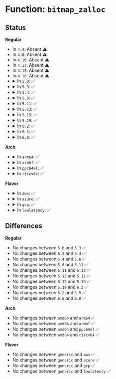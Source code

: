 # Function: <code>bitmap_zalloc</code>

## Status
<b>Regular</b>
<ul>
<li>
In <code>4.4</code>: Absent ⚠️
</li>
<li>
In <code>4.8</code>: Absent ⚠️
</li>
<li>
In <code>4.10</code>: Absent ⚠️
</li>
<li>
In <code>4.13</code>: Absent ⚠️
</li>
<li>
In <code>4.15</code>: Absent ⚠️
</li>
<li>
In <code>4.18</code>: Absent ⚠️
</li>
<li>
<details>
<summary>In <code>5.0</code>: ✅</summary>

```c
long unsigned int *bitmap_zalloc(unsigned int nbits, gfp_t flags);
```

**Collision:** Unique Global

**Inline:** No

**Transformation:** False

**Instances:**

```
In lib/bitmap.c (ffffffff814d7fa0)
Location: lib/bitmap.c:1130
Inline: False
Direct callers:
  - arch/x86/kernel/cpu/resctrl/core.c:resctrl_online_cpu
  - mm/slub.c:__kmem_cache_shutdown
  - drivers/pci/pci.c:pci_add_dma_alias
  - drivers/acpi/x86/apple.c:acpi_extract_apple_properties
  - drivers/nvdimm/label.c:__blk_label_update
  - drivers/input/evdev.c:evdev_do_ioctl
```
**Symbols:**

```
ffffffff814d7fa0-ffffffff814d7fbf: bitmap_zalloc (STB_GLOBAL)
```
</details>
</li>
<li>
<details>
<summary>In <code>5.3</code>: ✅</summary>

```c
long unsigned int *bitmap_zalloc(unsigned int nbits, gfp_t flags);
```

**Collision:** Unique Global

**Inline:** No

**Transformation:** False

**Instances:**

```
In lib/bitmap.c (ffffffff81503b10)
Location: lib/bitmap.c:1158
Inline: False
Direct callers:
  - arch/x86/kernel/cpu/resctrl/core.c:resctrl_online_cpu
  - kernel/sysctl.c:proc_do_large_bitmap
  - mm/slub.c:__kmem_cache_shutdown
  - drivers/pci/pci.c:pci_add_dma_alias
  - drivers/acpi/x86/apple.c:acpi_extract_apple_properties
  - drivers/xen/xen-acpi-processor.c:xen_acpi_processor_init
  - drivers/xen/xen-acpi-processor.c:xen_upload_processor_pm_data
  - drivers/xen/xen-acpi-processor.c:xen_upload_processor_pm_data
  - drivers/nvdimm/label.c:__blk_label_update
  - drivers/input/evdev.c:evdev_do_ioctl
  - drivers/power/supply/power_supply_hwmon.c:power_supply_add_hwmon_sysfs
  - net/core/net-sysfs.c:xps_rxqs_store
  - net/core/net-sysfs.c:xps_rxqs_show
```
**Symbols:**

```
ffffffff81503b10-ffffffff81503b2f: bitmap_zalloc (STB_GLOBAL)
```
</details>
</li>
<li>
<details>
<summary>In <code>5.4</code>: ✅</summary>

```c
long unsigned int *bitmap_zalloc(unsigned int nbits, gfp_t flags);
```

**Collision:** Unique Global

**Inline:** No

**Transformation:** False

**Instances:**

```
In lib/bitmap.c (ffffffff81521ab0)
Location: lib/bitmap.c:1178
Inline: False
Direct callers:
  - arch/x86/kernel/cpu/resctrl/core.c:resctrl_online_cpu
  - kernel/sysctl.c:proc_do_large_bitmap
  - mm/slub.c:__kmem_cache_shutdown
  - drivers/pci/pci.c:pci_add_dma_alias
  - drivers/acpi/x86/apple.c:acpi_extract_apple_properties
  - drivers/xen/xen-acpi-processor.c:xen_acpi_processor_init
  - drivers/xen/xen-acpi-processor.c:xen_upload_processor_pm_data
  - drivers/xen/xen-acpi-processor.c:xen_upload_processor_pm_data
  - drivers/nvdimm/label.c:__blk_label_update
  - drivers/input/evdev.c:evdev_do_ioctl
  - drivers/power/supply/power_supply_hwmon.c:power_supply_add_hwmon_sysfs
  - net/core/net-sysfs.c:xps_rxqs_store
  - net/core/net-sysfs.c:xps_rxqs_show
```
**Symbols:**

```
ffffffff81521ab0-ffffffff81521acf: bitmap_zalloc (STB_GLOBAL)
```
</details>
</li>
<li>
<details>
<summary>In <code>5.8</code>: ✅</summary>

```c
long unsigned int *bitmap_zalloc(unsigned int nbits, gfp_t flags);
```

**Collision:** Unique Global

**Inline:** No

**Transformation:** False

**Instances:**

```
In lib/bitmap.c (ffffffff81584d50)
Location: lib/bitmap.c:1253
Inline: False
Direct callers:
  - arch/x86/kernel/cpu/resctrl/core.c:domain_setup_mon_state
  - kernel/sysctl.c:proc_do_large_bitmap
  - drivers/gpio/gpiolib.c:gpio_chrdev_open
  - drivers/pci/pci.c:pci_add_dma_alias
  - drivers/acpi/x86/apple.c:acpi_extract_apple_properties
  - drivers/xen/xen-acpi-processor.c:xen_acpi_processor_init
  - drivers/xen/xen-acpi-processor.c:check_acpi_ids
  - drivers/xen/xen-acpi-processor.c:check_acpi_ids
  - drivers/nvdimm/label.c:__blk_label_update
  - drivers/input/evdev.c:evdev_do_ioctl
  - drivers/power/supply/power_supply_hwmon.c:power_supply_add_hwmon_sysfs
  - net/core/net-sysfs.c:xps_rxqs_store
  - net/core/net-sysfs.c:xps_rxqs_show
```
**Symbols:**

```
ffffffff81584d50-ffffffff81584d6f: bitmap_zalloc (STB_GLOBAL)
```
</details>
</li>
<li>
<details>
<summary>In <code>5.11</code>: ✅</summary>

```c
long unsigned int *bitmap_zalloc(unsigned int nbits, gfp_t flags);
```

**Collision:** Unique Global

**Inline:** No

**Transformation:** False

**Instances:**

```
In lib/bitmap.c (ffffffff815a1e50)
Location: lib/bitmap.c:1253
Inline: False
Direct callers:
  - arch/x86/kernel/cpu/resctrl/core.c:domain_setup_mon_state
  - kernel/sysctl.c:proc_do_large_bitmap
  - lib/pldmfw/pldmfw.c:pldm_parse_one_record
  - drivers/gpio/gpiolib-cdev.c:gpio_chrdev_open
  - drivers/pci/pci.c:pci_add_dma_alias
  - drivers/acpi/x86/apple.c:acpi_extract_apple_properties
  - drivers/xen/xen-acpi-processor.c:xen_acpi_processor_init
  - drivers/xen/xen-acpi-processor.c:check_acpi_ids
  - drivers/xen/xen-acpi-processor.c:check_acpi_ids
  - drivers/nvdimm/label.c:__blk_label_update
  - drivers/input/evdev.c:evdev_do_ioctl
  - drivers/power/supply/power_supply_hwmon.c:power_supply_add_hwmon_sysfs
  - net/core/net-sysfs.c:xps_rxqs_store
  - net/core/net-sysfs.c:xps_rxqs_show
```
**Symbols:**

```
ffffffff815a1e50-ffffffff815a1e6f: bitmap_zalloc (STB_GLOBAL)
```
</details>
</li>
<li>
<details>
<summary>In <code>5.13</code>: ✅</summary>

```c
long unsigned int *bitmap_zalloc(unsigned int nbits, gfp_t flags);
```

**Collision:** Unique Global

**Inline:** No

**Transformation:** False

**Instances:**

```
In lib/bitmap.c (ffffffff815a8f30)
Location: lib/bitmap.c:1264
Inline: False
Direct callers:
  - arch/x86/kernel/cpu/resctrl/core.c:domain_add_cpu
  - kernel/sysctl.c:proc_do_large_bitmap
  - lib/pldmfw/pldmfw.c:pldm_parse_one_record
  - drivers/gpio/gpiolib-cdev.c:gpio_chrdev_open
  - drivers/pci/pci.c:pci_add_dma_alias
  - drivers/acpi/x86/apple.c:acpi_extract_apple_properties
  - drivers/xen/xen-acpi-processor.c:xen_acpi_processor_init
  - drivers/xen/xen-acpi-processor.c:check_acpi_ids
  - drivers/xen/xen-acpi-processor.c:check_acpi_ids
  - drivers/nvdimm/label.c:__blk_label_update
  - drivers/input/evdev.c:evdev_do_ioctl
  - drivers/power/supply/power_supply_hwmon.c:power_supply_add_hwmon_sysfs
  - net/core/net-sysfs.c:xps_rxqs_store
  - net/core/net-sysfs.c:xps_queue_show
  - net/core/net-sysfs.c:xps_queue_show
```
**Symbols:**

```
ffffffff815a8f30-ffffffff815a8f4f: bitmap_zalloc (STB_GLOBAL)
```
</details>
</li>
<li>
<details>
<summary>In <code>5.15</code>: ✅</summary>

```c
long unsigned int *bitmap_zalloc(unsigned int nbits, gfp_t flags);
```

**Collision:** Unique Global

**Inline:** No

**Transformation:** False

**Instances:**

```
In lib/bitmap.c (ffffffff81612040)
Location: lib/bitmap.c:1395
Inline: False
Direct callers:
  - arch/x86/kernel/cpu/resctrl/core.c:domain_add_cpu
  - kernel/sysctl.c:proc_do_large_bitmap
  - lib/pldmfw/pldmfw.c:pldm_parse_one_record
  - drivers/gpio/gpiolib-cdev.c:gpio_chrdev_open
  - drivers/pci/pci.c:pci_add_dma_alias
  - drivers/acpi/x86/apple.c:acpi_extract_apple_properties
  - drivers/xen/xen-acpi-processor.c:xen_acpi_processor_init
  - drivers/xen/xen-acpi-processor.c:check_acpi_ids
  - drivers/xen/xen-acpi-processor.c:check_acpi_ids
  - drivers/nvdimm/label.c:__blk_label_update
  - drivers/input/evdev.c:evdev_do_ioctl
  - drivers/power/supply/power_supply_hwmon.c:power_supply_add_hwmon_sysfs
  - net/core/net-sysfs.c:xps_rxqs_store
  - net/core/net-sysfs.c:xps_queue_show
  - net/core/net-sysfs.c:xps_queue_show
```
**Symbols:**

```
ffffffff81612040-ffffffff8161205f: bitmap_zalloc (STB_GLOBAL)
```
</details>
</li>
<li>
<details>
<summary>In <code>5.19</code>: ✅</summary>

```c
long unsigned int *bitmap_zalloc(unsigned int nbits, gfp_t flags);
```

**Collision:** Unique Global

**Inline:** No

**Transformation:** False

**Instances:**

```
In lib/bitmap.c (ffffffff816de3e0)
Location: lib/bitmap.c:1412
Inline: False
Direct callers:
  - arch/x86/kernel/cpu/resctrl/core.c:domain_add_cpu
  - kernel/sysctl.c:proc_do_large_bitmap
  - kernel/irq/irq_sim.c:irq_domain_create_sim
  - io_uring/io_uring.c:io_sqe_files_register
  - lib/pldmfw/pldmfw.c:pldm_parse_one_record
  - drivers/gpio/gpiolib-cdev.c:gpio_chrdev_open
  - drivers/pci/pci.c:pci_add_dma_alias
  - drivers/acpi/x86/apple.c:acpi_extract_apple_properties
  - drivers/xen/grant-table.c:gnttab_init
  - drivers/xen/grant-table.c:gnttab_init
  - drivers/xen/xen-acpi-processor.c:xen_acpi_processor_init
  - drivers/xen/xen-acpi-processor.c:check_acpi_ids
  - drivers/xen/xen-acpi-processor.c:check_acpi_ids
  - drivers/iommu/intel/iommu.c:iommu_init_domains
  - drivers/iommu/intel/irq_remapping.c:intel_setup_irq_remapping
  - drivers/input/evdev.c:evdev_do_ioctl
  - net/core/net-sysfs.c:xps_rxqs_store
  - net/core/net-sysfs.c:xps_queue_show
  - net/core/net-sysfs.c:xps_queue_show
```
**Symbols:**

```
ffffffff816de3e0-ffffffff816de407: bitmap_zalloc (STB_GLOBAL)
```
</details>
</li>
<li>
<details>
<summary>In <code>6.2</code>: ✅</summary>

```c
long unsigned int *bitmap_zalloc(unsigned int nbits, gfp_t flags);
```

**Collision:** Unique Global

**Inline:** No

**Transformation:** False

**Instances:**

```
In lib/bitmap.c (ffffffff817ce6d0)
Location: lib/bitmap.c:1393
Inline: False
Direct callers:
  - arch/x86/kernel/cpu/resctrl/rdtgroup.c:resctrl_online_domain
  - kernel/sysctl.c:proc_do_large_bitmap
  - kernel/irq/irq_sim.c:irq_domain_create_sim
  - mm/vmscan.c:iterate_mm_list
  - io_uring/filetable.c:io_alloc_file_tables
  - lib/pldmfw/pldmfw.c:pldm_parse_one_record
  - drivers/gpio/gpiolib-cdev.c:gpio_chrdev_open
  - drivers/pci/pci.c:pci_add_dma_alias
  - drivers/acpi/x86/apple.c:acpi_extract_apple_properties
  - drivers/xen/grant-table.c:gnttab_init
  - drivers/xen/grant-table.c:gnttab_init
  - drivers/xen/xen-acpi-processor.c:xen_acpi_processor_init
  - drivers/xen/xen-acpi-processor.c:check_acpi_ids
  - drivers/xen/xen-acpi-processor.c:check_acpi_ids
  - drivers/iommu/intel/iommu.c:copy_translation_tables
  - drivers/iommu/intel/iommu.c:iommu_init_domains
  - drivers/iommu/intel/irq_remapping.c:intel_setup_irq_remapping
  - drivers/input/evdev.c:evdev_do_ioctl
  - net/core/net-sysfs.c:xps_rxqs_store
  - net/core/net-sysfs.c:xps_queue_show
  - net/core/net-sysfs.c:xps_queue_show
```
**Symbols:**

```
ffffffff817ce6d0-ffffffff817ce6f7: bitmap_zalloc (STB_GLOBAL)
```
</details>
</li>
<li>
<details>
<summary>In <code>6.5</code>: ✅</summary>

```c
long unsigned int *bitmap_zalloc(unsigned int nbits, gfp_t flags);
```

**Collision:** Unique Global

**Inline:** No

**Transformation:** False

**Instances:**

```
In lib/bitmap.c (ffffffff8180cb80)
Location: lib/bitmap.c:1393
Inline: False
Direct callers:
  - arch/x86/kernel/cpu/resctrl/rdtgroup.c:resctrl_online_domain
  - kernel/sysctl.c:proc_do_large_bitmap
  - kernel/irq/irq_sim.c:irq_domain_create_sim
  - io_uring/filetable.c:io_alloc_file_tables
  - lib/pldmfw/pldmfw.c:pldm_parse_one_record
  - drivers/gpio/gpiolib-cdev.c:gpio_chrdev_open
  - drivers/pci/pci.c:pci_add_dma_alias
  - drivers/acpi/x86/apple.c:acpi_extract_apple_properties
  - drivers/xen/grant-table.c:gnttab_init
  - drivers/xen/grant-table.c:gnttab_init
  - drivers/xen/xen-acpi-processor.c:xen_acpi_processor_init
  - drivers/xen/xen-acpi-processor.c:check_acpi_ids
  - drivers/xen/xen-acpi-processor.c:check_acpi_ids
  - drivers/iommu/intel/iommu.c:copy_translation_tables
  - drivers/iommu/intel/iommu.c:iommu_init_domains
  - drivers/iommu/intel/irq_remapping.c:intel_setup_irq_remapping
  - drivers/input/evdev.c:evdev_do_ioctl
  - drivers/md/dm-zone.c:dm_zone_revalidate_cb
  - drivers/md/dm-zone.c:dm_zone_revalidate_cb
  - net/core/net-sysfs.c:xps_rxqs_store
  - net/core/net-sysfs.c:xps_queue_show
  - net/core/net-sysfs.c:xps_queue_show
```
**Symbols:**

```
ffffffff8180cb80-ffffffff8180cba7: bitmap_zalloc (STB_GLOBAL)
```
</details>
</li>
<li>
<details>
<summary>In <code>6.8</code>: ✅</summary>

```c
long unsigned int *bitmap_zalloc(unsigned int nbits, gfp_t flags);
```

**Collision:** Unique Global

**Inline:** No

**Transformation:** False

**Instances:**

```
In lib/bitmap.c (ffffffff81852c90)
Location: lib/bitmap.c:717
Inline: False
Direct callers:
  - arch/x86/kernel/cpu/resctrl/rdtgroup.c:resctrl_online_domain
  - kernel/sysctl.c:proc_do_large_bitmap
  - kernel/irq/irq_sim.c:irq_domain_create_sim
  - io_uring/filetable.c:io_alloc_file_tables
  - lib/pldmfw/pldmfw.c:pldm_parse_one_record
  - drivers/gpio/gpiolib-cdev.c:gpio_chrdev_open
  - drivers/pci/pci.c:pci_add_dma_alias
  - drivers/acpi/x86/apple.c:acpi_extract_apple_properties
  - drivers/xen/grant-table.c:gnttab_init
  - drivers/xen/grant-table.c:gnttab_init
  - drivers/xen/xen-acpi-processor.c:xen_acpi_processor_init
  - drivers/xen/xen-acpi-processor.c:check_acpi_ids
  - drivers/xen/xen-acpi-processor.c:check_acpi_ids
  - drivers/iommu/intel/iommu.c:copy_translation_tables
  - drivers/iommu/intel/iommu.c:iommu_init_domains
  - drivers/iommu/intel/irq_remapping.c:intel_setup_irq_remapping
  - drivers/input/evdev.c:evdev_do_ioctl
  - drivers/md/dm-zone.c:dm_zone_revalidate_cb
  - drivers/md/dm-zone.c:dm_zone_revalidate_cb
  - net/core/dev.c:__dev_alloc_name
  - net/core/net-sysfs.c:xps_rxqs_store
  - net/core/net-sysfs.c:xps_queue_show
  - net/core/net-sysfs.c:xps_queue_show
```
**Symbols:**

```
ffffffff81852c90-ffffffff81852cb7: bitmap_zalloc (STB_GLOBAL)
```
</details>
</li>
</ul>
<b>Arch</b>
<ul>
<li>
<details>
<summary>In <code>arm64</code>: ✅</summary>

```c
long unsigned int *bitmap_zalloc(unsigned int nbits, gfp_t flags);
```

**Collision:** Unique Global

**Inline:** No

**Transformation:** False

**Instances:**

```
In lib/bitmap.c (ffff80001062b200)
Location: lib/bitmap.c:1178
Inline: False
Direct callers:
  - kernel/sysctl.c:proc_do_large_bitmap
  - mm/slub.c:__kmem_cache_shutdown
  - drivers/pci/pci.c:pci_add_dma_alias
  - drivers/iommu/arm-smmu-v3.c:arm_smmu_device_probe
  - drivers/nvdimm/label.c:__blk_label_update
  - drivers/input/evdev.c:evdev_do_ioctl
  - drivers/power/supply/power_supply_hwmon.c:power_supply_add_hwmon_sysfs
  - net/core/net-sysfs.c:xps_rxqs_store
  - net/core/net-sysfs.c:xps_rxqs_show
```
**Symbols:**

```
ffff80001062b200-ffff80001062b228: bitmap_zalloc (STB_GLOBAL)
```
</details>
</li>
<li>
<details>
<summary>In <code>armhf</code>: ✅</summary>

```c
long unsigned int *bitmap_zalloc(unsigned int nbits, gfp_t flags);
```

**Collision:** Unique Global

**Inline:** No

**Transformation:** False

**Instances:**

```
In lib/bitmap.c (c07d2514)
Location: lib/bitmap.c:1178
Inline: False
Direct callers:
  - kernel/sysctl.c:proc_do_large_bitmap
  - mm/slub.c:__kmem_cache_shutdown
  - drivers/pci/pci.c:pci_add_dma_alias
  - drivers/power/supply/power_supply_hwmon.c:power_supply_add_hwmon_sysfs
  - net/core/net-sysfs.c:xps_rxqs_store
  - net/core/net-sysfs.c:xps_rxqs_show
```
**Symbols:**

```
c07d2514-c07d2538: bitmap_zalloc (STB_GLOBAL)
```
</details>
</li>
<li>
<details>
<summary>In <code>ppc64el</code>: ✅</summary>

```c
long unsigned int *bitmap_zalloc(unsigned int nbits, gfp_t flags);
```

**Collision:** Unique Global

**Inline:** No

**Transformation:** False

**Instances:**

```
In lib/bitmap.c (c0000000007cd830)
Location: lib/bitmap.c:1178
Inline: False
Direct callers:
  - kernel/sysctl.c:proc_do_large_bitmap
  - mm/slub.c:__kmem_cache_shutdown
  - drivers/pci/pci.c:pci_add_dma_alias
  - drivers/nvdimm/label.c:__blk_label_update
  - drivers/input/evdev.c:evdev_do_ioctl
  - drivers/power/supply/power_supply_hwmon.c:power_supply_add_hwmon_sysfs
  - net/core/net-sysfs.c:xps_rxqs_store
  - net/core/net-sysfs.c:xps_rxqs_show
```
**Symbols:**

```
c0000000007cd830-c0000000007cd870: bitmap_zalloc (STB_GLOBAL)
```
</details>
</li>
<li>
<details>
<summary>In <code>riscv64</code>: ✅</summary>

```c
long unsigned int *bitmap_zalloc(unsigned int nbits, gfp_t flags);
```

**Collision:** Unique Global

**Inline:** No

**Transformation:** False

**Instances:**

```
In lib/bitmap.c (ffffffe00045bf96)
Location: lib/bitmap.c:1178
Inline: False
Direct callers:
  - kernel/sysctl.c:proc_do_large_bitmap
  - mm/slub.c:__kmem_cache_shutdown
  - drivers/pci/pci.c:pci_add_dma_alias
  - drivers/nvdimm/label.c:__blk_label_update
  - drivers/power/supply/power_supply_hwmon.c:power_supply_add_hwmon_sysfs
  - net/core/net-sysfs.c:xps_rxqs_store
  - net/core/net-sysfs.c:xps_rxqs_show
```
**Symbols:**

```
ffffffe00045bf96-ffffffe00045bfbe: bitmap_zalloc (STB_GLOBAL)
```
</details>
</li>
</ul>
<b>Flavor</b>
<ul>
<li>
<details>
<summary>In <code>aws</code>: ✅</summary>

```c
long unsigned int *bitmap_zalloc(unsigned int nbits, gfp_t flags);
```

**Collision:** Unique Global

**Inline:** No

**Transformation:** False

**Instances:**

```
In lib/bitmap.c (ffffffff8151a090)
Location: lib/bitmap.c:1178
Inline: False
Direct callers:
  - arch/x86/kernel/cpu/resctrl/core.c:resctrl_online_cpu
  - kernel/sysctl.c:proc_do_large_bitmap
  - mm/slub.c:__kmem_cache_shutdown
  - drivers/pci/pci.c:pci_add_dma_alias
  - drivers/acpi/x86/apple.c:acpi_extract_apple_properties
  - drivers/xen/xen-acpi-processor.c:xen_acpi_processor_init
  - drivers/xen/xen-acpi-processor.c:xen_upload_processor_pm_data
  - drivers/xen/xen-acpi-processor.c:xen_upload_processor_pm_data
  - drivers/nvdimm/label.c:__blk_label_update
  - drivers/input/evdev.c:evdev_do_ioctl
  - drivers/power/supply/power_supply_hwmon.c:power_supply_add_hwmon_sysfs
  - net/core/net-sysfs.c:xps_rxqs_store
  - net/core/net-sysfs.c:xps_rxqs_show
```
**Symbols:**

```
ffffffff8151a090-ffffffff8151a0af: bitmap_zalloc (STB_GLOBAL)
```
</details>
</li>
<li>
<details>
<summary>In <code>azure</code>: ✅</summary>

```c
long unsigned int *bitmap_zalloc(unsigned int nbits, gfp_t flags);
```

**Collision:** Unique Global

**Inline:** No

**Transformation:** False

**Instances:**

```
In lib/bitmap.c (ffffffff8150a380)
Location: lib/bitmap.c:1178
Inline: False
Direct callers:
  - arch/x86/kernel/cpu/resctrl/core.c:resctrl_online_cpu
  - kernel/sysctl.c:proc_do_large_bitmap
  - kernel/irq/irq_sim.c:irq_sim_init
  - mm/slub.c:__kmem_cache_shutdown
  - drivers/pci/pci.c:pci_add_dma_alias
  - drivers/acpi/x86/apple.c:acpi_extract_apple_properties
  - drivers/nvdimm/label.c:__blk_label_update
  - drivers/input/evdev.c:evdev_do_ioctl
  - drivers/power/supply/power_supply_hwmon.c:power_supply_add_hwmon_sysfs
  - net/core/net-sysfs.c:xps_rxqs_store
  - net/core/net-sysfs.c:xps_rxqs_show
```
**Symbols:**

```
ffffffff8150a380-ffffffff8150a39f: bitmap_zalloc (STB_GLOBAL)
```
</details>
</li>
<li>
<details>
<summary>In <code>gcp</code>: ✅</summary>

```c
long unsigned int *bitmap_zalloc(unsigned int nbits, gfp_t flags);
```

**Collision:** Unique Global

**Inline:** No

**Transformation:** False

**Instances:**

```
In lib/bitmap.c (ffffffff81516120)
Location: lib/bitmap.c:1178
Inline: False
Direct callers:
  - arch/x86/kernel/cpu/resctrl/core.c:resctrl_online_cpu
  - kernel/sysctl.c:proc_do_large_bitmap
  - mm/slub.c:__kmem_cache_shutdown
  - drivers/pci/pci.c:pci_add_dma_alias
  - drivers/acpi/x86/apple.c:acpi_extract_apple_properties
  - drivers/xen/xen-acpi-processor.c:xen_acpi_processor_init
  - drivers/xen/xen-acpi-processor.c:xen_upload_processor_pm_data
  - drivers/xen/xen-acpi-processor.c:xen_upload_processor_pm_data
  - drivers/nvdimm/label.c:__blk_label_update
  - drivers/input/evdev.c:evdev_do_ioctl
  - drivers/power/supply/power_supply_hwmon.c:power_supply_add_hwmon_sysfs
  - net/core/net-sysfs.c:xps_rxqs_store
  - net/core/net-sysfs.c:xps_rxqs_show
```
**Symbols:**

```
ffffffff81516120-ffffffff8151613f: bitmap_zalloc (STB_GLOBAL)
```
</details>
</li>
<li>
<details>
<summary>In <code>lowlatency</code>: ✅</summary>

```c
long unsigned int *bitmap_zalloc(unsigned int nbits, gfp_t flags);
```

**Collision:** Unique Global

**Inline:** No

**Transformation:** False

**Instances:**

```
In lib/bitmap.c (ffffffff8152f8b0)
Location: lib/bitmap.c:1178
Inline: False
Direct callers:
  - arch/x86/kernel/cpu/resctrl/core.c:resctrl_online_cpu
  - kernel/sysctl.c:proc_do_large_bitmap
  - mm/slub.c:__kmem_cache_shutdown
  - drivers/pci/pci.c:pci_add_dma_alias
  - drivers/acpi/x86/apple.c:acpi_extract_apple_properties
  - drivers/xen/xen-acpi-processor.c:xen_acpi_processor_init
  - drivers/xen/xen-acpi-processor.c:xen_upload_processor_pm_data
  - drivers/xen/xen-acpi-processor.c:xen_upload_processor_pm_data
  - drivers/nvdimm/label.c:__blk_label_update
  - drivers/input/evdev.c:evdev_do_ioctl
  - drivers/power/supply/power_supply_hwmon.c:power_supply_add_hwmon_sysfs
  - net/core/net-sysfs.c:xps_rxqs_store
  - net/core/net-sysfs.c:xps_rxqs_show
```
**Symbols:**

```
ffffffff8152f8b0-ffffffff8152f8cf: bitmap_zalloc (STB_GLOBAL)
```
</details>
</li>
</ul>

## Differences
<b>Regular</b>
<ul>
<li>
No changes between <code>5.0</code> and <code>5.3</code> ✅
</li>
<li>
No changes between <code>5.3</code> and <code>5.4</code> ✅
</li>
<li>
No changes between <code>5.4</code> and <code>5.8</code> ✅
</li>
<li>
No changes between <code>5.8</code> and <code>5.11</code> ✅
</li>
<li>
No changes between <code>5.11</code> and <code>5.13</code> ✅
</li>
<li>
No changes between <code>5.13</code> and <code>5.15</code> ✅
</li>
<li>
No changes between <code>5.15</code> and <code>5.19</code> ✅
</li>
<li>
No changes between <code>5.19</code> and <code>6.2</code> ✅
</li>
<li>
No changes between <code>6.2</code> and <code>6.5</code> ✅
</li>
<li>
No changes between <code>6.5</code> and <code>6.8</code> ✅
</li>
</ul>
<b>Arch</b>
<ul>
<li>
No changes between <code>amd64</code> and <code>arm64</code> ✅
</li>
<li>
No changes between <code>amd64</code> and <code>armhf</code> ✅
</li>
<li>
No changes between <code>amd64</code> and <code>ppc64el</code> ✅
</li>
<li>
No changes between <code>amd64</code> and <code>riscv64</code> ✅
</li>
</ul>
<b>Flavor</b>
<ul>
<li>
No changes between <code>generic</code> and <code>aws</code> ✅
</li>
<li>
No changes between <code>generic</code> and <code>azure</code> ✅
</li>
<li>
No changes between <code>generic</code> and <code>gcp</code> ✅
</li>
<li>
No changes between <code>generic</code> and <code>lowlatency</code> ✅
</li>
</ul>

